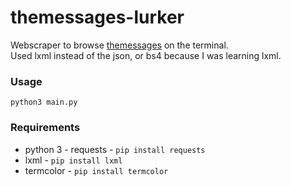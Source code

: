 # themessages-lurker 
Webscraper to browse [themessages](https://themessages.herokuapp.com) on the terminal.<br /> 
Used lxml instead of the json, or bs4 because I was learning lxml. 

### Usage
`python3 main.py`

### Requirements 
- python 3 - requests - `pip install requests` 
- lxml - `pip install lxml` 
- termcolor - `pip install termcolor`
